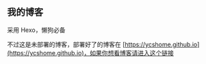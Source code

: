 ## 我的博客

采用 Hexo，懒狗必备

不过这是未部署的博客，部署好了的博客在 [https://ycshome.github.io](https://ycshome.github.io)，如果你想看博客请进入这个链接

